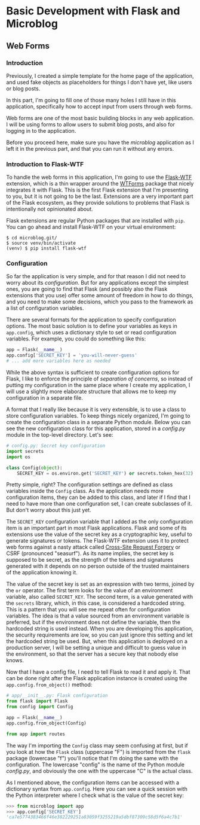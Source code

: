 # Basic Development with Flask and Microblog

## Web Forms

### Introduction

Previously, I created a simple template for the home page of the 
application, and used fake objects as placeholders for things I don't 
have yet, like users or blog posts.

In this part, I'm going to fill one of those many holes I still have in 
this application, specifically how to accept input from users through 
web forms.

Web forms are one of the most basic building blocks in any web 
application. I will be using forms to allow users to submit blog posts, 
and also for logging in to the application.

Before you proceed here, make sure you have the *microblog* application 
as I left it in the previous part, and that you can run it without any 
errors.

### Introduction to Flask-WTF

To handle the web forms in this application, I'm going to use 
the [Flask-WTF](https://flask-wtf.readthedocs.io/en/stable/) extension, 
which is a thin wrapper around 
the [WTForms](https://wtforms.readthedocs.io/en/stable/) package that 
nicely integrates it with Flask. This is the first Flask extension that 
I'm presenting to you, but it is not going to be the last. Extensions 
are a very important part of the Flask ecosystem, as they provide 
solutions to problems that Flask is intentionally not opinionated about.

Flask extensions are regular Python packages that are installed 
with `pip`. You can go ahead and install Flask-WTF on your virtual 
environment:

```
$ cd microblog.git/
$ source venv/bin/activate
(venv) $ pip install flask-wtf
```

### Configuration

So far the application is very simple, and for that reason I did not 
need to worry about its *configuration*. But for any applications except 
the simplest ones, you are going to find that Flask (and possibly also 
the Flask extensions that you use) offer some amount of freedom in how 
to do things, and you need to make some decisions, which you pass to the 
framework as a list of configuration variables.

There are several formats for the application to specify configuration 
options. The most basic solution is to define your variables as keys 
in `app.config`, which uses a dictionary style to set or read 
configuration variables. For example, you could do something like this:

```python
app = Flask(__name__)
app.config['SECRET_KEY'] = 'you-will-never-guess'
# ... add more variables here as needed
```

While the above syntax is sufficient to create configuration options for 
Flask, I like to enforce the principle of *separation of concerns*, so 
instead of putting my configuration in the same place where I create my 
application, I will use a slightly more elaborate structure that allows 
me to keep my configuration in a separate file.

A format that I really like because it is very extensible, is to use a 
class to store configuration variables. To keep things nicely organized, 
I'm going to create the configuration class in a separate Python module. 
Below you can see the new configuration class for this application, 
stored in a *config.py* module in the top-level directory. Let's see:

```python
# config.py: Secret key configuration
import secrets
import os

class Config(object):
    SECRET_KEY = os.environ.get('SECRET_KEY') or secrets.token_hex(32)
```

Pretty simple, right? The configuration settings are defined as class 
variables inside the `Config` class. As the application needs more 
configuration items, they can be added to this class, and later if I 
find that I need to have more than one configuration set, I can create 
subclasses of it. But don't worry about this just yet.

The `SECRET_KEY` configuration variable that I added as the only 
configuration item is an important part in most Flask applications. 
Flask and some of its extensions use the value of the secret key as a 
cryptographic key, useful to generate signatures or tokens. The 
Flask-WTF extension uses it to protect web forms against a nasty attack 
called [Cross-Site Request Forgery](https://en.wikipedia.org/wiki/Cross-site_request_forgery)
or CSRF (pronounced "seasurf"). As its name implies, the secret key is 
supposed to be secret, as the strength of the tokens and signatures 
generated with it depends on no person outside of the trusted 
maintainers of the application knowing it.

The value of the secret key is set as an expression with two terms, 
joined by the `or` operator. The first term looks for the value of an 
environment variable, also called `SECRET_KEY`. The second term, is a 
value generated with the `secrets` library, which, in this case, is 
considered a hardcoded string. This is a pattern that you will see me 
repeat often for configuration variables. The idea is that a value 
sourced from an environment variable is preferred, but if the 
environment does not define the variable, then the hardcoded string is 
used instead. When you are developing this application, the security 
requirements are low, so you can just ignore this setting and let the 
hardcoded string be used. But, when this application is deployed on a 
production server, I will be setting a unique and difficult to guess 
value in the environment, so that the server has a secure key that 
nobody else knows.

Now that I have a config file, I need to tell Flask to read it and apply 
it. That can be done right after the Flask application instance is 
created using the `app.config.from_object()` method:

```python
# app/__init__.py: Flask configuration
from flask import Flask
from config import Config

app = Flask(__name__)
app.config.from_object(Config)

from app import routes
```

The way I'm importing the `Config` class may seem confusing at first, 
but if you look at how the `Flask` class (uppercase "F") is imported 
from the `flask` package (lowercase "f") you'll notice that I'm doing 
the same with the configuration. The lowercase "config" is the name of 
the Python module *config.py*, and obviously the one with the uppercase 
"C" is the actual class.

As I mentioned above, the configuration items can be accessed with a 
dictionary syntax from `app.config`. Here you can see a quick session 
with the Python interpreter where I check what is the value of the 
secret key:

```python
>>> from microblog import app
>>> app.config['SECRET_KEY']
'ca7e5774383466f46e382229251a83059f3255219a5dbf87309c58d5f6a4c7b1'
```
